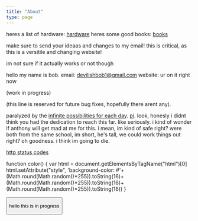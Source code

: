```yaml
---
title: "About"
type: page
---
```

heres a list of hardware: [hardware](hardware)
heres some good books: [books](books)

make sure to send your ideaas and changes to my email! this is critical, as this is a versitile and changing website!

im not sure if it actually works or not though

hello my name is bob.
email: devilishbob1@gmail.com
website: ur on it right now

(work in progress)

(this line is reserved for future bug fixes, hopefully there arent any).

paralyzed by the [infinite possibilities for each day](https://xkcd.com/137/). [pi](https://tauday.com). look, honesly i didnt think you had the dedication to reach this far. like seriously. i kind of wonder if anthony will get mad at me for this. i mean, im kind of safe right? were both from the same school, im short, he's tall, we could work things out right? oh goodness. i think im going to die.
  
[http status codes](http-codes/)



  function color() {
      var html = document.getElementsByTagName("html")[0]
      html.setAttribute("style", 'background-color: #'+(Math.round(Math.random()*255)).toString(16)+(Math.round(Math.random()*255)).toString(16)+(Math.round(Math.random()*255)).toString(16))
  }
</script>

<button onclick="color()">
  <p>
  hello this is in progress
  </p>
</button>
